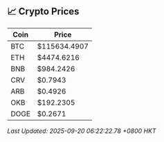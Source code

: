 ## 📈 Crypto Prices

| Coin | Price |
| ---- | ----- |
| BTC | $115634.4907 |
| ETH | $4474.6216 |
| BNB | $984.2426 |
| CRV | $0.7943 |
| ARB | $0.4926 |
| OKB | $192.2305 |
| DOGE | $0.2671 |

_Last Updated: 2025-09-20 06:22:22.78 +0800 HKT_